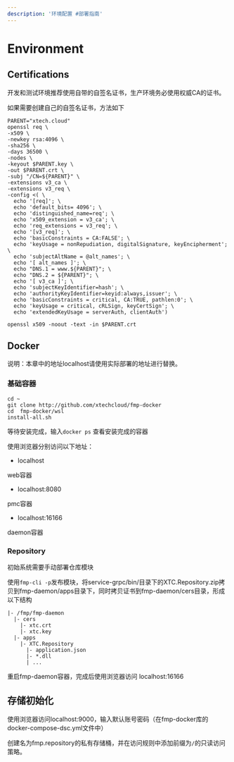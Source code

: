 ```yaml
---
description: '环境配置 #部署指南'
---
```


# Environment

## Certifications

开发和测试环境推荐使用自带的自签名证书，生产环境务必使用权威CA的证书。

如果需要创建自己的自签名证书，方法如下

```shell
PARENT="xtech.cloud"
openssl req \
-x509 \
-newkey rsa:4096 \
-sha256 \
-days 36500 \
-nodes \
-keyout $PARENT.key \
-out $PARENT.crt \
-subj "/CN=${PARENT}" \
-extensions v3_ca \
-extensions v3_req \
-config <( \
  echo '[req]'; \
  echo 'default_bits= 4096'; \
  echo 'distinguished_name=req'; \
  echo 'x509_extension = v3_ca'; \
  echo 'req_extensions = v3_req'; \
  echo '[v3_req]'; \
  echo 'basicConstraints = CA:FALSE'; \
  echo 'keyUsage = nonRepudiation, digitalSignature, keyEncipherment'; \
  echo 'subjectAltName = @alt_names'; \
  echo '[ alt_names ]'; \
  echo "DNS.1 = www.${PARENT}"; \
  echo "DNS.2 = ${PARENT}"; \
  echo '[ v3_ca ]'; \
  echo 'subjectKeyIdentifier=hash'; \
  echo 'authorityKeyIdentifier=keyid:always,issuer'; \
  echo 'basicConstraints = critical, CA:TRUE, pathlen:0'; \
  echo 'keyUsage = critical, cRLSign, keyCertSign'; \
  echo 'extendedKeyUsage = serverAuth, clientAuth')

openssl x509 -noout -text -in $PARENT.crt
```

## Docker

说明：本章中的地址localhost请使用实际部署的地址进行替换。

### 基础容器

```shell
cd ~
git clone http://github.com/xtechcloud/fmp-docker
cd  fmp-docker/wsl
install-all.sh
```

等待安装完成，输入`docker ps` 查看安装完成的容器

使用浏览器分别访问以下地址：

* localhost

web容器

* localhost:8080

pmc容器

* localhost:16166

daemon容器


### Repository

初始系统需要手动部署仓库模块

使用`fmp-cli -p`发布模块，将service-grpc/bin/目录下的XTC.Repository.zip拷贝到fmp-daemon/apps目录下，同时拷贝证书到fmp-daemon/cers目录，形成以下结构

```
|- /fmp/fmp-daemon
  |- cers
    |- xtc.crt
    |- xtc.key
  |- apps
    |- XTC.Repository
      |- application.json
      |- *.dll
      | ...
```

重启fmp-daemon容器，完成后使用浏览器访问 localhost:16166

## 存储初始化

使用浏览器访问localhost:9000，输入默认账号密码（在fmp-docker库的docker-compose-dsc.yml文件中）

创建名为fmp.repository的私有存储桶，并在访问规则中添加前缀为`/`的只读访问策略。
